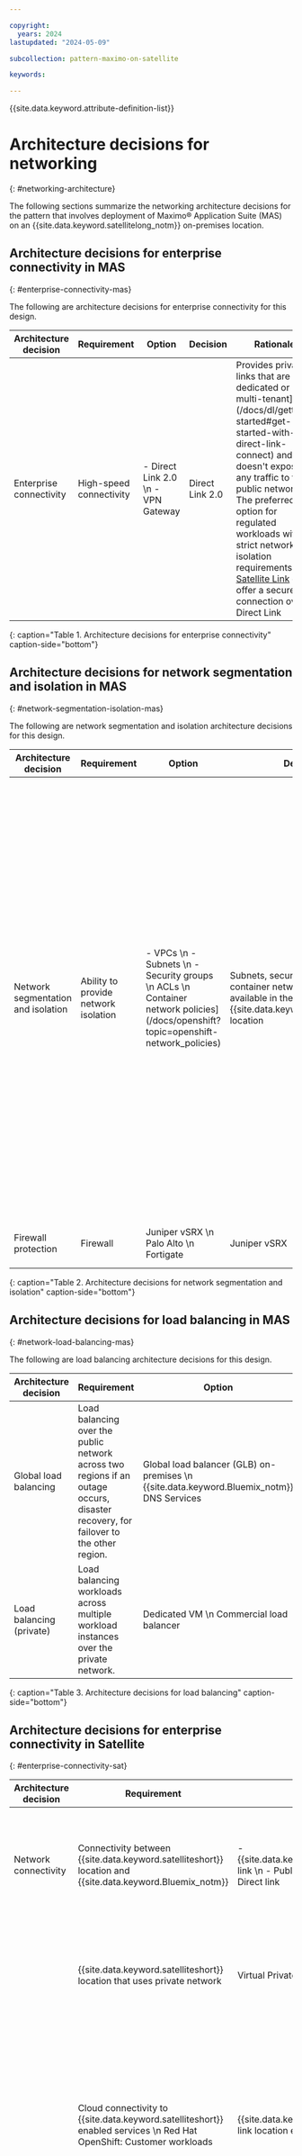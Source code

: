 ```yaml
---

copyright:
  years: 2024
lastupdated: "2024-05-09"

subcollection: pattern-maximo-on-satellite

keywords:

---
```


{{site.data.keyword.attribute-definition-list}}

# Architecture decisions for networking
{: #networking-architecture}


The following sections summarize the networking architecture decisions for the pattern that involves deployment of Maximo® Application Suite (MAS) on an {{site.data.keyword.satellitelong_notm}} on-premises location.

## Architecture decisions for enterprise connectivity in MAS
{: #enterprise-connectivity-mas}

The following are architecture decisions for enterprise connectivity for this design.

| Architecture decision | Requirement | Option | Decision | Rationale |
|---|---|---|---|---|
| Enterprise connectivity | High-speed connectivity | - Direct Link 2.0 \n  - VPN Gateway | Direct Link 2.0 | Provides private links that are dedicated or multi-tenant](/docs/dl/getting-started#get-started-with-direct-link-connect) and doesn't expose any traffic to the public network. The preferred option for regulated workloads with strict network isolation requirements  \n  - [Satellite Link](/docs/satellite?topic=satellite-link-location-cloud) can offer a secure connection over Direct Link |
{: caption="Table 1. Architecture decisions for enterprise connectivity" caption-side="bottom"}


## Architecture decisions for network segmentation and isolation in MAS
{: #network-segmentation-isolation-mas}

The following are network segmentation and isolation architecture decisions for this design.

| Architecture decision | Requirement | Option | Decision | Rationale |
|---|---|---|---|---|
| Network segmentation and isolation | Ability to provide network isolation | - VPCs \n - Subnets \n  - Security groups \n ACLs \n Container network policies](/docs/openshift?topic=openshift-network_policies) | Subnets, security Groups, ACLs, container network policies available in the {{site.data.keyword.satelliteshort}} location | Security groups define groups of resources, which might be in different subnets and assign uniform access rules to them. Security groups can be used as virtual firewalls to control traffic flow to and from worker nodes. \n ACLs define a list of rules that limit who can access a subnet within a VPC. ACLs can be used to control traffic flow to and from the Red Hat OpenShift cluster subnets. \n Container network policies restrict egress and ingress traffic and communication between applications. |
| Firewall protection | Firewall | Juniper vSRX \n Palo Alto \n Fortigate | Juniper vSRX | Customer to provide FW license or have IBM provide it |
{: caption="Table 2. Architecture decisions for network segmentation and isolation" caption-side="bottom"}


## Architecture decisions for load balancing in MAS
{: #network-load-balancing-mas}

The following are load balancing architecture decisions for this design.

| Architecture decision | Requirement | Option | Decision | Rationale |
|---|---|---|---|---|
| Global load balancing | Load balancing over the public network across two regions if an outage occurs, disaster recovery, for failover to the other region. | Global load balancer (GLB) on-premises \n {{site.data.keyword.Bluemix_notm}} DNS Services | Global load balancer on-premises | The [Global load balancer](/docs/dns-svcs?topic=dns-svcs-global-load-balancers) on-premises distributes the traffic for apps that are accessed through the enterprise network. \n The {{site.data.keyword.Bluemix_notm}} DNS Services can be used |
| Load balancing (private) | Load balancing workloads across multiple workload instances over the private network. | Dedicated VM \n Commercial load balancer | Dedicated VM | It's recommended to use a dedicated VM for load balancing. If already available, use a commercial grade L4 load balancer, such as NGINX, F5, or other load balancer. |
{: caption="Table 3. Architecture decisions for load balancing" caption-side="bottom"}


## Architecture decisions for enterprise connectivity in Satellite
{: #enterprise-connectivity-sat}


| Architecture decision | Requirement | Option | Decision | Rationale |
|---|---|---|---|---|
| Network connectivity | Connectivity between {{site.data.keyword.satelliteshort}} location and {{site.data.keyword.Bluemix_notm}}  | - {{site.data.keyword.satelliteshort}} link \n - Public network \n - Direct link | {{site.data.keyword.satelliteshort}} link over public network | {{site.data.keyword.satelliteshort}} link proxies network traffic over a secure TLS connection between cloud services and resources in the {{site.data.keyword.satelliteshort}} location. This link tunnel serves as a communication path over the internet that uses the Transmission Control Protocol (TCP) and port 443. This is the default configuration. |
| | {{site.data.keyword.satelliteshort}} location that uses private network | Virtual Private Network (VPN) | VPN | VPN connection to the {{site.data.keyword.satelliteshort}} location private network is needed to access {{site.data.keyword.satelliteshort}} location resources and services, for example, the Red Hat OpenShift console that's not exposed to the public network. |
| | Cloud connectivity to {{site.data.keyword.satelliteshort}} enabled services \n Red Hat OpenShift: Customer workloads | {{site.data.keyword.satelliteshort}} link location endpoint | {{site.data.keyword.satelliteshort}} link location endpoint | {{site.data.keyword.satelliteshort}} link Location endpoints provide access to {{site.data.keyword.satelliteshort}} location resources and services from within the {{site.data.keyword.Bluemix_notm}} private network. \n By default, {{site.data.keyword.satellitelong_notm}} creates a {{site.data.keyword.satelliteshort}} link location endpoint to access the Red Hat OpenShift cluster that runs in the location. This endpoint can be optionally enabled to allow the cluster to be managed through a {{site.data.keyword.satelliteshort}} configuration. |
{: caption="Table 4. Architecture decisions for enterprise connectivity" caption-side="bottom"}

## Architecture decisions for network segmentation and isolation in Satellite
{: #network-segmentation-isolation-sat}


| Architecture decision | Requirement | Option | Decision | Rationale |
|---|---|---|---|---|
| Network segmentation | Network segmentation and isolation | - [Container network policies](/docs/openshift?topic=openshift-network_policies) \n - Red Hat OpenShift service mesh | Container network policies | Container network policies restrict egress and ingress traffic and communication between applications. \n - Allow or block network traffic on specific network interfaces regardless of the Kubernetes pod source or destination IP address or Classless Inter-Domain Routing (CIDR). \n - Allow or block network traffic for pods across namespaces. For more information, see [Overview of network security options](/docs/openshift?topic=openshift-network_policies). |
{: caption="Table 5. Architecture decisions for network segmentation and isolation" caption-side="bottom"}


## Architecture decisions for load balancing in Satellite
{: #network-load-balancing-sat}


| Architecture decision | Requirement | Option | Decision | Rationale |
|---|---|---|---|---|
|Load Balancing | Application Load Balancer (ALB) | - 3rd party load balancer: Ingress controller \n - External load balancer in cloud provider | 3rd party load balancer: Ingress controller  | Use a [third-party load balancer and Red Hat OpenShift routes](/docs/openshift?topic=openshift-sat-expose-apps) to expose apps with a hostname and add health checking for the host IP addresses that are registered in the routers Domain Name System (DNS) records. As an example, [MetalLB](https://metallb.universe.tf/){: external} can be deployed on Red Hat OpenShift cluster worker nodes that are dedicated to the Ingress controller. |
{: caption="Table 6. Architecture decisions for load balancing" caption-side="bottom"}



## Architecture decisions for domain name system in Satellite
{: #dns-sat}


| Architecture decision | Requirement | Option | Decision | Rationale |
|---|---|---|---|---|
| Domain Name System (DNS) | Public DNS | - Client DNS at {{site.data.keyword.satelliteshort}} location \n -  Cloud Internet Services (CIS) | Client DNS at {{site.data.keyword.satelliteshort}} location | Provides consistent DNS across {{site.data.keyword.satelliteshort}} location private cloud to support custom DNS domains instead of DNS domains provided by default. |
{: caption="Table 7. Architecture decisions for domain name system" caption-side="bottom"}
